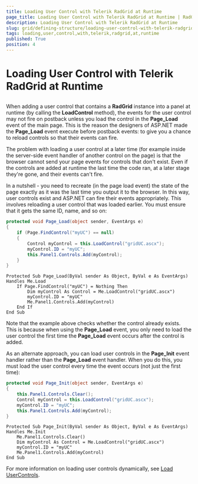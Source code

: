 ```yaml
---
title: Loading User Control with Telerik RadGrid at Runtime
page_title: Loading User Control with Telerik RadGrid at Runtime | RadGrid for ASP.NET AJAX Documentation
description: Loading User Control with Telerik RadGrid at Runtime
slug: grid/defining-structure/loading-user-control-with-telerik-radgrid-at-runtime
tags: loading,user,control,with,telerik,radgrid,at,runtime
published: True
position: 4
---
```


# Loading User Control with Telerik RadGrid at Runtime



## 

When adding a user control that contains a **RadGrid** instance into a panel at runtime (by calling the **LoadControl** method), the events for the user control may not fire on postback unless you load the control in the **Page_Load** event of the main page. This is the reason the designers of ASP.NET made the **Page_Load** event execute before postback events: to give you a chance to reload controls so that their events can fire.

The problem with loading a user control at a later time (for example inside the server-side event handler of another control on the page) is that the browser cannot send your page events for controls that don't exist. Even if the controls are added at runtime the last time the code ran, at a later stage they're gone, and their events can't fire.

In a nutshell - you need to recreate (in the page load event) the state of the page exactly as it was the last time you output it to the browser. In this way, user controls exist and ASP.NET can fire their events appropriately. This involves reloading a user control that was loaded earlier. You must ensure that it gets the same ID, name, and so on:



````C#	
protected void Page_Load(object sender, EventArgs e)
{
    if (Page.FindControl("myUC") == null)
    {
        Control myControl = this.LoadControl("gridUC.ascx");
        myControl.ID = "myUC";
        this.Panel1.Controls.Add(myControl);
    }
}
````
````VB
Protected Sub Page_Load(ByVal sender As Object, ByVal e As EventArgs) Handles Me.Load
    If Page.FindControl("myUC") = Nothing Then
        Dim myControl As Control = Me.LoadControl("gridUC.ascx")
        myControl.ID = "myUC"
        Me.Panel1.Controls.Add(myControl)
    End If
End Sub
````


Note that the example above checks whether the control already exists. This is because when using the **Page_Load** event, you only need to load the user control the first time the **Page_Load** event occurs after the control is added.

As an alternate approach, you can load user controls in the **Page_Init** event handler rather than the **Page_Load** event handler. When you do this, you must load the user control every time the event occurs (not just the first time):



````C#
protected void Page_Init(object sender, EventArgs e)
{
    this.Panel1.Controls.Clear();
    Control myControl = this.LoadControl("gridUC.ascx");
    myControl.ID = "myUC";
    this.Panel1.Controls.Add(myControl);
}
````
````VB
Protected Sub Page_Init(ByVal sender As Object, ByVal e As EventArgs) Handles Me.Init
    Me.Panel1.Controls.Clear()
    Dim myControl As Control = Me.LoadControl("gridUC.ascx")
    myControl.ID = "myUC"
    Me.Panel1.Controls.Add(myControl)
End Sub
````


For more information on loading user controls dynamically, see [Load UserControls](http://www.telerik.com/help/aspnet-ajax/ajxLoadUserControls.html).
